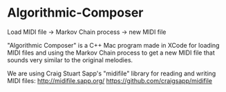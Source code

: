 # Algorithmic-Composer
Load MIDI file -> Markov Chain process -> new MIDI file

"Algorithmic Composer" is a C++ Mac program made in XCode for loading MIDI files and using the Markov Chain process to get a new MIDI file that sounds very similar to the original melodies.

We are using Craig Stuart Sapp's "midifile" library for reading and writing MIDI files: http://midifile.sapp.org/ https://github.com/craigsapp/midifile
